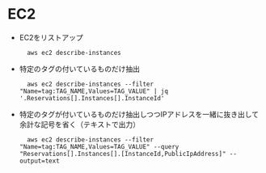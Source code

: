 # EC2

* EC2をリストアップ

        aws ec2 describe-instances

* 特定のタグの付いているものだけ抽出

        aws ec2 describe-instances --filter "Name=tag:TAG_NAME,Values=TAG_VALUE" | jq '.Reservations[].Instances[].InstanceId'

* 特定のタグが付いているものだけ抽出しつつIPアドレスを一緒に抜き出して余計な記号を省く（テキストで出力）

        aws ec2 describe-instances --filter "Name=tag:TAG_NAME,Values=TAG_VALUE" --query "Reservations[].Instances[].[InstanceId,PublicIpAddress]" --output=text